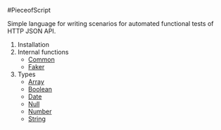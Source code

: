 #PieceofScript

Simple language for writing scenarios for automated functional tests
of HTTP JSON API.

<ol>
 <li><a>Installation</a>
 <li>Internal functions
    <ul>
    <li><a href="functions_common">Common</a>
    <li><a href="functions_faker">Faker</a>
    </ul>
 <li>Types
    <ul>
    <li><a href="type_array.html">Array</a>
    <li><a href="type_boolean.html">Boolean</a>
    <li><a href="type_date.html">Date</a>
    <li><a href="type_null.html">Null</a>
    <li><a href="type_number.html">Number</a>
    <li><a href="type_string.html">String</a>
    </ul>